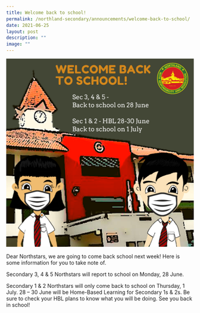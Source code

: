 ```yaml
---
title: Welcome back to school!
permalink: /northland-secondary/announcements/welcome-back-to-school/
date: 2021-06-25
layout: post
description: ""
image: ""
---
```

<img src="/images/welcome.png">
<p>Dear Northstars, we are going to come back school next week! Here is some information for you to take note of.</p>
<p>Secondary 3, 4 &amp; 5 Northstars will report to school on Monday, 28 June.</p>
<p>Secondary 1 &amp; 2 Northstars will only come back to school on Thursday, 1 July. 28 &ndash; 30 June will be Home-Based Learning for Secondary 1s &amp; 2s. Be sure to check your HBL plans to know what you will be doing. See you back in school!</p>